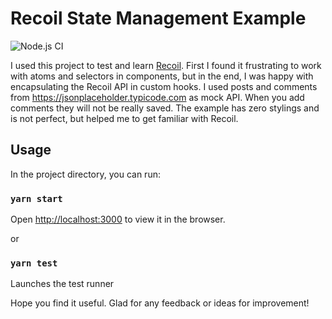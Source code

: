 # Recoil State Management Example

![Node.js CI](https://github.com/ltwlf/react-recoil-example/workflows/Node.js%20CI/badge.svg)

I used this project to test and learn [Recoil](https://recoiljs.org/). First I found it frustrating to work with atoms and selectors in components, but in the end, I was happy with encapsulating the Recoil API in custom hooks.
I used posts and comments from https://jsonplaceholder.typicode.com as mock API. When you add comments they will not be really saved.
The example has zero stylings and is not perfect, but helped me to get familiar with Recoil.

## Usage

In the project directory, you can run:

### `yarn start`

Open [http://localhost:3000](http://localhost:3000) to view it in the browser.

or

### `yarn test`

Launches the test runner

Hope you find it useful. Glad for any feedback or ideas for improvement!
